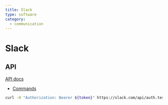```yaml
---
title: Slack
type: software
category:
  - communication
---
```

# Slack

## API

[API docs](https://api.slack.com/docs)

- [Commands](https://api.slack.com/automation/cli/commands)

```bash
curl -H "Authorization: Bearer ${token}" https://slack.com/api/auth.test
```